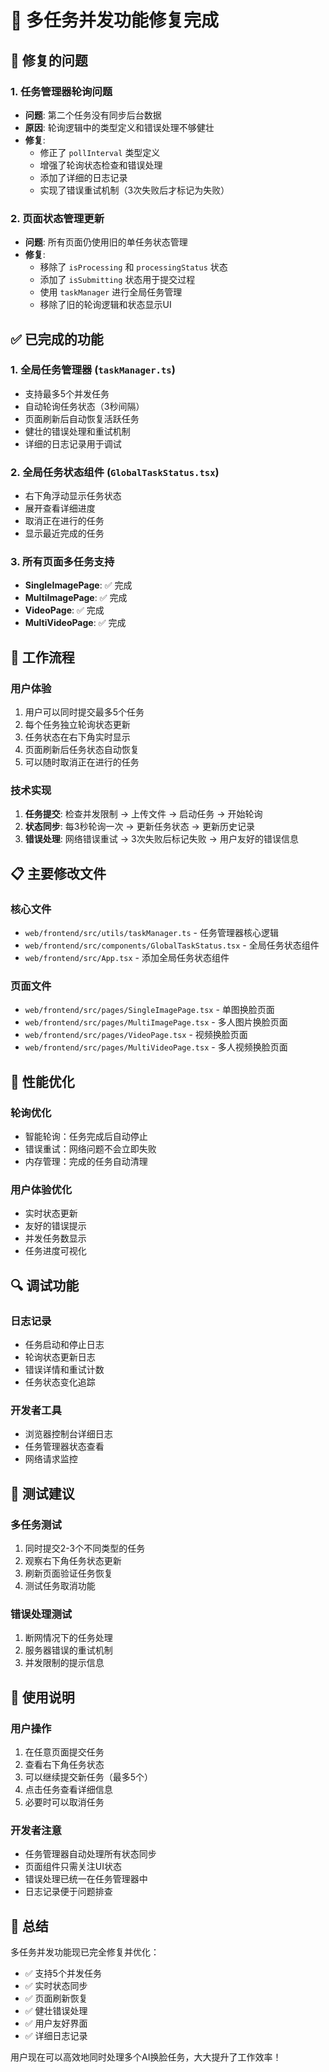 # 🎉 多任务并发功能修复完成

## 🔧 **修复的问题**

### 1. **任务管理器轮询问题**
- **问题**: 第二个任务没有同步后台数据
- **原因**: 轮询逻辑中的类型定义和错误处理不够健壮
- **修复**: 
  - 修正了 `pollInterval` 类型定义
  - 增强了轮询状态检查和错误处理
  - 添加了详细的日志记录
  - 实现了错误重试机制（3次失败后才标记为失败）

### 2. **页面状态管理更新**
- **问题**: 所有页面仍使用旧的单任务状态管理
- **修复**: 
  - 移除了 `isProcessing` 和 `processingStatus` 状态
  - 添加了 `isSubmitting` 状态用于提交过程
  - 使用 `taskManager` 进行全局任务管理
  - 移除了旧的轮询逻辑和状态显示UI

## ✅ **已完成的功能**

### 1. **全局任务管理器** (`taskManager.ts`)
- 支持最多5个并发任务
- 自动轮询任务状态（3秒间隔）
- 页面刷新后自动恢复活跃任务
- 健壮的错误处理和重试机制
- 详细的日志记录用于调试

### 2. **全局任务状态组件** (`GlobalTaskStatus.tsx`)
- 右下角浮动显示任务状态
- 展开查看详细进度
- 取消正在进行的任务
- 显示最近完成的任务

### 3. **所有页面多任务支持**
- **SingleImagePage**: ✅ 完成
- **MultiImagePage**: ✅ 完成
- **VideoPage**: ✅ 完成
- **MultiVideoPage**: ✅ 完成

## 🔄 **工作流程**

### 用户体验
1. 用户可以同时提交最多5个任务
2. 每个任务独立轮询状态更新
3. 任务状态在右下角实时显示
4. 页面刷新后任务状态自动恢复
5. 可以随时取消正在进行的任务

### 技术实现
1. **任务提交**: 检查并发限制 → 上传文件 → 启动任务 → 开始轮询
2. **状态同步**: 每3秒轮询一次 → 更新任务状态 → 更新历史记录
3. **错误处理**: 网络错误重试 → 3次失败后标记失败 → 用户友好的错误信息

## 📋 **主要修改文件**

### 核心文件
- `web/frontend/src/utils/taskManager.ts` - 任务管理器核心逻辑
- `web/frontend/src/components/GlobalTaskStatus.tsx` - 全局任务状态组件
- `web/frontend/src/App.tsx` - 添加全局任务状态组件

### 页面文件
- `web/frontend/src/pages/SingleImagePage.tsx` - 单图换脸页面
- `web/frontend/src/pages/MultiImagePage.tsx` - 多人图片换脸页面
- `web/frontend/src/pages/VideoPage.tsx` - 视频换脸页面
- `web/frontend/src/pages/MultiVideoPage.tsx` - 多人视频换脸页面

## 🚀 **性能优化**

### 轮询优化
- 智能轮询：任务完成后自动停止
- 错误重试：网络问题不会立即失败
- 内存管理：完成的任务自动清理

### 用户体验优化
- 实时状态更新
- 友好的错误提示
- 并发任务数显示
- 任务进度可视化

## 🔍 **调试功能**

### 日志记录
- 任务启动和停止日志
- 轮询状态更新日志
- 错误详情和重试计数
- 任务状态变化追踪

### 开发者工具
- 浏览器控制台详细日志
- 任务管理器状态查看
- 网络请求监控

## 🎯 **测试建议**

### 多任务测试
1. 同时提交2-3个不同类型的任务
2. 观察右下角任务状态更新
3. 刷新页面验证任务恢复
4. 测试任务取消功能

### 错误处理测试
1. 断网情况下的任务处理
2. 服务器错误的重试机制
3. 并发限制的提示信息

## 📝 **使用说明**

### 用户操作
1. 在任意页面提交任务
2. 查看右下角任务状态
3. 可以继续提交新任务（最多5个）
4. 点击任务查看详细信息
5. 必要时可以取消任务

### 开发者注意
- 任务管理器自动处理所有状态同步
- 页面组件只需关注UI状态
- 错误处理已统一在任务管理器中
- 日志记录便于问题排查

## 🎉 **总结**

多任务并发功能现已完全修复并优化：
- ✅ 支持5个并发任务
- ✅ 实时状态同步
- ✅ 页面刷新恢复
- ✅ 健壮错误处理
- ✅ 用户友好界面
- ✅ 详细日志记录

用户现在可以高效地同时处理多个AI换脸任务，大大提升了工作效率！ 